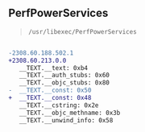 ## PerfPowerServices

> `/usr/libexec/PerfPowerServices`

```diff

-2308.60.188.502.1
+2308.60.213.0.0
   __TEXT.__text: 0xb4
   __TEXT.__auth_stubs: 0x60
   __TEXT.__objc_stubs: 0x80
-  __TEXT.__const: 0x50
+  __TEXT.__const: 0x48
   __TEXT.__cstring: 0x2e
   __TEXT.__objc_methname: 0x3b
   __TEXT.__unwind_info: 0x58

```
